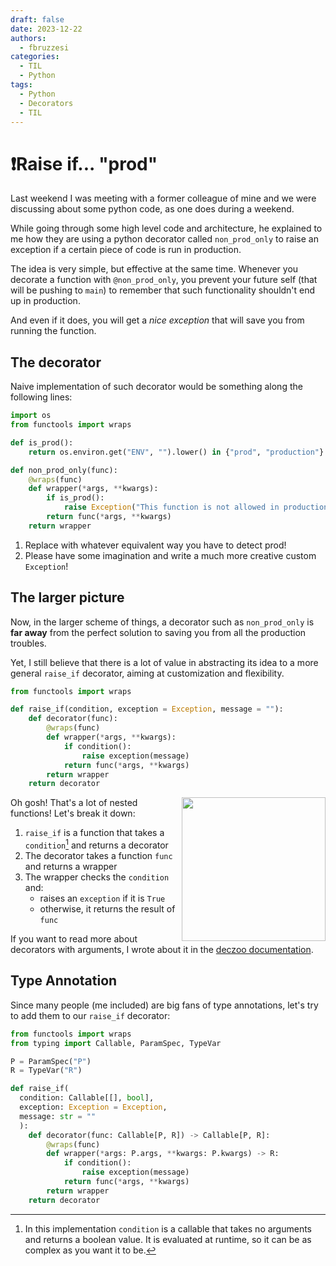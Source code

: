 ```yaml
---
draft: false
date: 2023-12-22
authors:
  - fbruzzesi
categories:
  - TIL
  - Python
tags:
  - Python
  - Decorators
  - TIL
---
```


# ❗Raise if... "prod"

Last weekend I was meeting with a former colleague of mine and we were discussing about some python code, as one does during a weekend.

<!-- more -->

While going through some high level code and architecture, he explained to me how they are using a python decorator called `non_prod_only` to raise an exception if a certain piece of code is run in production.

The idea is very simple, but effective at the same time. Whenever you decorate a function with `@non_prod_only`, you prevent your future self (that will be pushing to `main`) to remember that such functionality shouldn't end up in production.

And even if it does, you will get a *nice exception* that will save you from running the function.

## The decorator

Naive implementation of such decorator would be something along the following lines:

```py
import os
from functools import wraps

def is_prod():
    return os.environ.get("ENV", "").lower() in {"prod", "production"} # (1)

def non_prod_only(func):
    @wraps(func)
    def wrapper(*args, **kwargs):
        if is_prod():
            raise Exception("This function is not allowed in production environment") # (2)
        return func(*args, **kwargs)
    return wrapper
```

1. Replace with whatever equivalent way you have to detect prod!
2. Please have some imagination and write a much more creative custom `Exception`!

## The larger picture

Now, in the larger scheme of things, a decorator such as `non_prod_only` is **far away** from the perfect solution to saving you from all the production troubles.

Yet, I still believe that there is a lot of value in abstracting its idea to a more general `raise_if` decorator, aiming at customization and flexibility.

```py
from functools import wraps

def raise_if(condition, exception = Exception, message = ""):
    def decorator(func):
        @wraps(func)
        def wrapper(*args, **kwargs):
            if condition():
                raise exception(message)
            return func(*args, **kwargs)
        return wrapper
    return decorator
```

<img src="../../../../../images/2023-12-22-raise-if-prod/confused.gif" width=230 height=230 align="right">

Oh gosh! That's a lot of nested functions! Let's break it down:

1. `raise_if` is a function that takes a `condition`[^1] and returns a decorator
2. The decorator takes a function `func` and returns a wrapper
3. The wrapper checks the `condition` and:
    * raises an `exception` if it is `True`
    * otherwise, it returns the result of `func`

If you want to read more about decorators with arguments, I wrote about it in the [deczoo documentation][deczoo].

## Type Annotation

Since many people (me included) are big fans of type annotations, let's try to add them to our `raise_if` decorator:

```py
from functools import wraps
from typing import Callable, ParamSpec, TypeVar

P = ParamSpec("P")
R = TypeVar("R")

def raise_if(
  condition: Callable[[], bool],
  exception: Exception = Exception,
  message: str = ""
  ):
    def decorator(func: Callable[P, R]) -> Callable[P, R]:
        @wraps(func)
        def wrapper(*args: P.args, **kwargs: P.kwargs) -> R:
            if condition():
                raise exception(message)
            return func(*args, **kwargs)
        return wrapper
    return decorator
```

[^1]: In this implementation `condition` is a callable that takes no arguments and returns a boolean value. It is evaluated at runtime, so it can be as complex as you want it to be.

[deczoo]: https://fbruzzesi.github.io/deczoo/decorators/advanced/#decorators-with-arguments